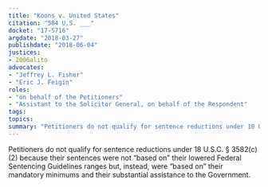 ```yaml
---
title: "Koons v. United States"
citation: "584 U.S. ___"
docket: "17-5716"
argdate: "2018-03-27"
publishdate: "2018-06-04"
justices:
- 2006alito
advocates:
- "Jeffrey L. Fisher"
- "Eric J. Feigin"
roles:
- "on behalf of the Petitioners"
- "Assistant to the Solicitor General, on behalf of the Respondent"
tags:
topics:
summary: "Petitioners do not qualify for sentence reductions under 18 U.S.C. § 3582(c)(2) because their sentences were not “based on” their lowered Federal Sentencing Guidelines ranges but, instead, were “based on” their mandatory minimums and their substantial assistance to the Government."
---
```

Petitioners do not qualify for sentence reductions under 18 U.S.C. § 3582(c)(2) because their sentences were not “based on” their lowered Federal Sentencing Guidelines ranges but, instead, were “based on” their mandatory minimums and their substantial assistance to the Government.

